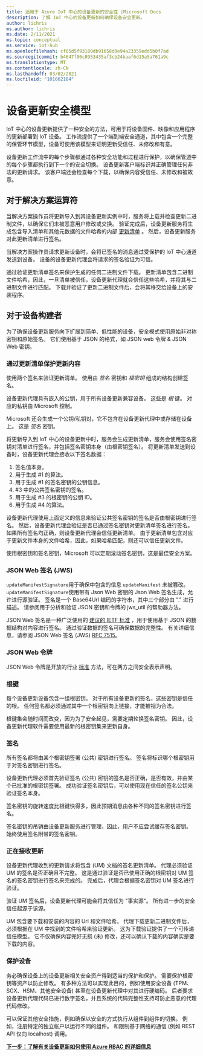 ```yaml
---
title: 适用于 Azure IoT 中心的设备更新的安全性 |Microsoft Docs
description: 了解 IoT 中心的设备更新如何确保设备安全更新。
author: lichris
ms.author: lichris
ms.date: 2/11/2021
ms.topic: conceptual
ms.service: iot-hub
ms.openlocfilehash: cf05d5f93180db91658d0e94a23359edd5b0f7ad
ms.sourcegitcommit: b4647f06c0953435af3cb24baaf6d15a5a761a9c
ms.translationtype: MT
ms.contentlocale: zh-CN
ms.lasthandoff: 03/02/2021
ms.locfileid: "101662184"
---
```

# <a name="device-update-security-model"></a>设备更新安全模型

IoT 中心的设备更新提供了一种安全的方法，可用于将设备固件、映像和应用程序的更新部署到 IoT 设备。 工作流提供了一个端到端安全通道，其中包含一个完整的保管环节模型，设备可使用该模型来证明更新受信任、未修改和有意。

设备更新工作流中的每个步骤都通过各种安全功能和过程进行保护，以确保管道中的每个步骤都执行到下一个的安全切换。 设备更新客户端标识并正确管理任何非法的更新请求。 该客户端还会检查每个下载，以确保内容受信任、未修改和被故意。

## <a name="for-solution-operators"></a>对于解决方案运算符

当解决方案操作员将更新导入到其设备更新实例中时，服务将上载并检查更新二进制文件，以确保它们未被恶意用户修改或交换。 验证完成后，设备更新服务将生成包含导入清单和其他元数据的文件哈希的内部 [更新清单](./update-manifest.md) 。 然后，设备更新服务对此更新清单进行签名。

当解决方案操作员请求更新设备时，会将已签名的消息通过受保护的 IoT 中心通道发送到设备。 设备的设备更新代理会将请求的签名验证为可信。 

通过验证更新清单签名来保护生成的任何二进制文件下载。 更新清单包含二进制文件哈希，因此，一旦清单被信任，设备更新代理就会信任这些哈希，并将其与二进制文件进行匹配。 下载并验证了更新二进制文件后，会将其移交给设备上的安装程序。

## <a name="for-device-builders"></a>对于设备构建者

为了确保设备更新服务向下扩展到简单、低性能的设备，安全模式使用原始非对称密钥和原始签名。 它们使用基于 JSON 的格式，如 JSON web 令牌 & JSON Web 密钥。

### <a name="securing-update-content-via-the-update-manifest"></a>通过更新清单保护更新内容

使用两个签名来验证更新清单。 使用由 *签名* 密钥和 *根密钥* 组成的结构创建签名。

设备更新代理具有嵌入的公钥，用于所有设备更新兼容设备。 这些是 *根* 键。 对应的私钥由 Microsoft 控制。

Microsoft 还会生成一个公钥/私钥对，它不包含在设备更新代理中或存储在设备上。 这是 *签名* 密钥。

将更新导入到 IoT 中心的设备更新中时，服务会生成更新清单，服务会使用签名密钥对清单进行签名，并包括签名密钥本身（由根密钥签名）。 将更新清单发送到设备时，设备更新代理会接收以下签名数据：

1. 签名值本身。
2. 用于生成 #1 的算法。
3. 用于生成 #1 的签名密钥的公钥信息。
4. #3 中的公共签名密钥的签名。
5. 用于生成 #3 的根密钥的公钥 ID。
6. 用于生成 #4 的算法。

设备更新代理使用上面定义的信息来验证公共签名密钥的签名是否由根密钥进行签名。 然后，设备更新代理会验证是否已通过签名密钥对更新清单签名进行签名。 如果所有签名均正确，则设备更新代理会信任更新清单。 由于更新清单包含对应于更新文件本身的文件哈希，因此，如果哈希匹配，则还可以信任更新文件。

使用根密钥和签名密钥，Microsoft 可以定期滚动签名密钥，这是最佳安全方案。

### <a name="json-web-signature-jws"></a>JSON Web 签名 (JWS)

`updateManifestSignature`用于确保中包含的信息 `updateManifest` 未被篡改。 `updateManifestSignature`使用带有 Json Web 密钥的 Json Web 签名生成，允许进行源验证。 签名是一个 Base64Url 编码的字符串，其中三个部分由 "." 进行描述。  请参阅用于分析和验证 JSON 密钥和令牌的 jws_util 的帮助器方法。

JSON Web 签名是一种广泛使用的 [建议的 IETF 标准](https://tools.ietf.org/html/rfc7515) ，用于使用基于 JSON 的数据结构对内容进行签名。 通过验证数据的签名可确保数据的完整性。 有关详细信息，请参阅 JSON Web 签名 (JWS) [RFC 7515](https://www.rfc-editor.org/info/rfc7515)。

### <a name="json-web-token"></a>JSON Web 令牌

JSON Web 令牌是开放的行业 [标准](https://tools.ietf.org/html/rfc7519) 方法，可在两方之间安全表示声明。

### <a name="root-keys"></a>根键

每个设备更新设备包含一组根密钥。 对于所有设备更新的签名，这些密钥是信任的根。 任何签名都必须通过其中一个根密钥向上链接，才能被视为合法。

根键集会随时间而改变，因为为了安全起见，需要定期轮换签名密钥。 因此，设备更新代理软件需要使用最新的根密钥集来更新自身。 

### <a name="signatures"></a>签名

所有签名都将由某个根密钥签署 (公共) 密钥进行签名。 签名将标识哪个根密钥用于对签名密钥进行签名。 

设备更新代理必须首先验证签名 (公共) 密钥的签名是否正确，是否有效，并由某个已批准的根密钥签署。 成功验证签名密钥后，可以使用现在信任的签名公钥来验证签名本身。

签名密钥的旋转速度比根键快得多，因此预期消息由各种不同的签名密钥进行签名。 

签名密钥的吊销由设备更新服务进行管理，因此，用户不应尝试缓存签名密钥。 始终使用签名附带的签名密钥。

### <a name="receiving-updates"></a>正在接收更新

设备更新代理收到的更新请求将包含 (UM) 文档的签名更新清单。 代理必须验证 UM 的签名是否正确且不完整。 这是通过验证是否已使用正确的根密钥对 UM 签名的签名密钥进行签名来完成的。 完成后，代理会根据签名密钥对 UM 签名进行验证。

验证 UM 签名后，设备更新代理可能会将其信任为 "事实源"。 所有进一步的安全信任起源于该源。 

UM 包含要下载和安装的内容的 Url 和文件哈希。 代理下载更新二进制文件后，必须根据在 UM 中找到的文件哈希来验证更新。 这为下载验证提供了一个可传递信任模型。 它不仅确保内容完好无损 (未) 修改，还可以确认下载的内容确实是要下载的内容。 

### <a name="securing-the-device"></a>保护设备

务必确保设备上的设备更新相关安全资产得到适当的保护和保护。 需要保护根密钥等资产以防止修改。 有多种方法可以实现此目的，例如使用安全设备 (TPM、SGX、HSM、其他安全设备) 甚至在设备更新代理中对其进行硬编码。 后者要求设备更新代理代码已进行数字签名，并且系统的代码完整性支持可防止恶意的代理代码修改。

可以保证其他安全措施，例如确保以安全的方式执行从组件到组件的切换。 例如，注册特定的独立帐户以运行不同的组件。 和限制基于网络的通信 (例如 REST API 仅向 localhost) 调用。

**[下一步：了解有关设备更新如何使用 Azure RBAC 的详细信息](.\device-update-control-access.md)**